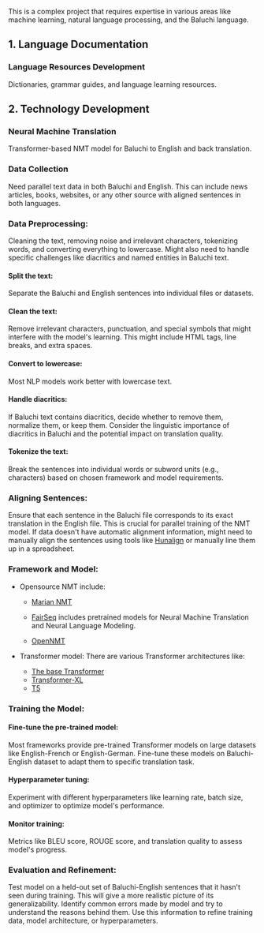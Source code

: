 This is a complex project that requires expertise in various areas like machine learning, natural language processing, and the Baluchi language.


## 1. Language Documentation
### Language Resources Development
Dictionaries, grammar guides, and language learning resources.

## 2. Technology Development

### Neural Machine Translation
Transformer-based NMT model for Baluchi to English and back translation.
### Data Collection
  Need parallel text data in both Baluchi and English. This can include news articles, books, websites, or any other source with aligned sentences in both languages.
### Data Preprocessing:
  Cleaning the text, removing noise and irrelevant characters, tokenizing words, and converting everything to lowercase. Might also need to handle specific challenges like diacritics and named entities in Baluchi text.
  #### Split the text: 
  Separate the Baluchi and English sentences into individual files or datasets.
  #### Clean the text: 
  Remove irrelevant characters, punctuation, and special symbols that might interfere with the model's learning. This might include HTML tags, line breaks, and extra spaces.
#### Convert to lowercase: 
Most NLP models work better with lowercase text.
#### Handle diacritics: 
If Baluchi text contains diacritics, decide whether to remove them, normalize them, or keep them. Consider the linguistic importance of diacritics in Baluchi and the potential impact on translation quality.
#### Tokenize the text: 
Break the sentences into individual words or subword units (e.g., characters) based on chosen framework and model requirements.
### Aligning Sentences:
Ensure that each sentence in the Baluchi file corresponds to its exact translation in the English file. This is crucial for parallel training of the NMT model.
If data doesn't have automatic alignment information, might need to manually align the sentences using tools like [Hunalign](https://github.com/danielvarga/hunalign) or manually line them up in a spreadsheet.




### Framework and Model:
- Opensource NMT include:
  - [Marian NMT](https://marian-nmt.github.io/)
  - [FairSeq](https://github.com/facebookresearch/fairseq) includes pretrained models for Neural Machine Translation and Neural Language Modeling.

  - [OpenNMT](https://github.com/OpenNMT)
 
- Transformer model:
  There are various Transformer architectures like:
  - [The base Transformer](https://huggingface.co/docs/transformers/en/index)
  - [Transformer-XL](https://huggingface.co/docs/transformers/model_doc/transfo-xl)
  - [T5](https://paperswithcode.com/method/t5)
 
### Training the Model:
#### Fine-tune the pre-trained model: 
Most frameworks provide pre-trained Transformer models on large datasets like English-French or English-German. Fine-tune these models on Baluchi-English dataset to adapt them to specific translation task.
#### Hyperparameter tuning: 
Experiment with different hyperparameters like learning rate, batch size, and optimizer to optimize model's performance. 
#### Monitor training: 
Metrics like BLEU score, ROUGE score, and translation quality to assess model's progress.

###  Evaluation and Refinement:
Test model on a held-out set of Baluchi-English sentences that it hasn't seen during training. This will give a more realistic picture of its generalizability.
Identify common errors made by model and try to understand the reasons behind them. Use this information to refine training data, model architecture, or hyperparameters.





